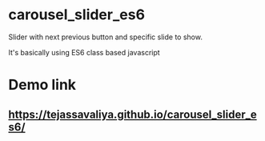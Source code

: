 # carousel_slider_es6

Slider with next previous button and specific slide to show.

It's basically using ES6 class based javascript

# Demo link
## https://tejassavaliya.github.io/carousel_slider_es6/